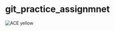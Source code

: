 # git_practice_assignmnet
![ACE yellow](https://user-images.githubusercontent.com/112753481/229038276-095ee446-00ff-41d9-8f0c-38cbafef63d1.png)
